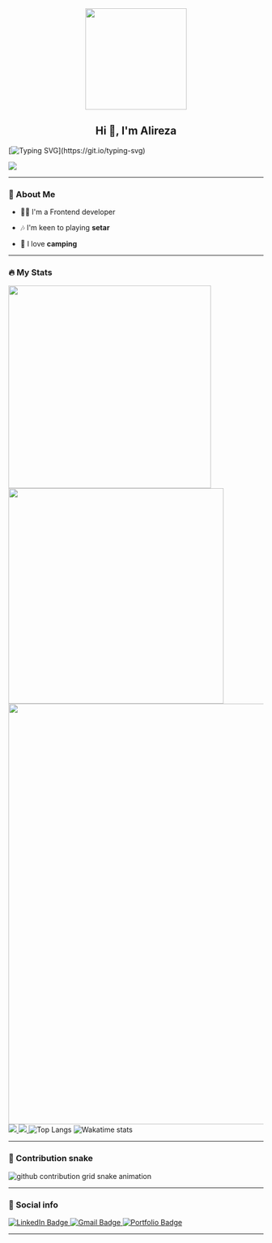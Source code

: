 <div id="header" align="center">
  <img src=https://media.giphy.com/media/du3J3cXyzhj75IOgvA/giphy.gif width="200"/>
</div>

<h2 align="center">Hi 👋, I'm Alireza</h2>

[![Typing SVG](https://readme-typing-svg.herokuapp.com?duration=10000&center=true&vCenter=true&width=800&height=30&lines=I'm+a+frontend+developer+,+Welcome+to+my+Github+page.)](https://git.io/typing-svg)

![](https://komarev.com/ghpvc/?username=alireza107)

---
### 👦 About Me
- 👨‍💻 I'm a Frontend developer

- 🎶 I'm keen to playing **setar**

- 🌱 I love **camping**

--- 

### 🔥 My Stats 
<img width="400" src="https://github-readme-stats.vercel.app/api?username=alireza107&count_private=true&show_icons=true&theme=react" />  <img width="425" src="https://streak-stats.demolab.com/?user=alireza107&theme=react" />
<img width="830" src="https://github-readme-activity-graph.vercel.app/graph?username=alireza107&bg_color=21232a&color=a8eeff&line=61dafb&point=f0fcff&area=true&hide_border=false" />
<a href="https://github.com/alireza107/github-stats">
<img src="https://getlost01.github.io/github-stats.github.io/generated/overview.svg#gh-dark-mode-only" />
<img src="https://getlost01.github.io/github-stats.github.io/generated/languages.svg#gh-dark-mode-only" />
</a>
![Top Langs](https://github-readme-stats.vercel.app/api/top-langs/?username=getlost01&layout=compact&langs_count=10&theme=react)
![Wakatime stats](https://github-readme-stats.vercel.app/api/wakatime?username=getlost01&theme=react)

--- 

### 🐍 Contribution snake

<picture>
  <source media="(prefers-color-scheme: dark)" srcset="https://getlost01.github.io/github-snake.github.io/github-contribution-grid-snake-dark.svg">
  <source media="(prefers-color-scheme: light)" srcset="https://getlost01.github.io/github-snake.github.io/github-contribution-grid-snake.svg">
  <img alt="github contribution grid snake animation" src="https://getlost01.github.io/github-snake.github.io/github-contribution-grid-snake.svg">
</picture>

---

### 🔗 Social info

<div id="badges">
    <a href="https://www.linkedin.com/in/aagam-jain-gl01/">
    <img src="https://img.shields.io/badge/LinkedIn-blue?style=for-the-badge&logo=linkedin&logoColor=white" alt="LinkedIn Badge"/>
    </a>
    <a href="https://mail.google.com/mail/u/0/?fs=1&tf=cm&to=creator.gl01@gmail.com">
    <img src="https://img.shields.io/badge/Gmail-D14836?style=for-the-badge&logo=gmail&logoColor=white" alt="Gmail Badge"/>
    </a>
    <a href="https://portfolio-de-aagam.netlify.app/">
    <img src="https://img.shields.io/badge/Portfolio-dda703?style=for-the-badge&logo=About.me&logoColor=white" alt="Portfolio Badge"/>
    </a>
</div>

---

